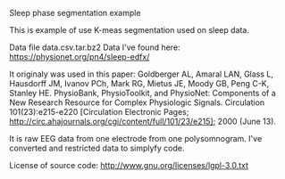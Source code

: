 Sleep phase segmentation example

This is example of use K-meas segmentation used on sleep data.

Data file data.csv.tar.bz2
Data I've found here:
https://physionet.org/pn4/sleep-edfx/

It originaly was used in this paper:
Goldberger AL, Amaral LAN, Glass L, Hausdorff JM, Ivanov PCh, Mark RG, Mietus JE, Moody GB, Peng C-K, Stanley HE. PhysioBank, PhysioToolkit, and PhysioNet: Components of a New Research Resource for Complex Physiologic Signals. Circulation 101(23):e215-e220 [Circulation Electronic Pages; http://circ.ahajournals.org/cgi/content/full/101/23/e215]; 2000 (June 13).

It is raw EEG data from one electrode from one polysomnogram. I've converted and restricted data to simplyfy code.

License of source code:
http://www.gnu.org/licenses/lgpl-3.0.txt
